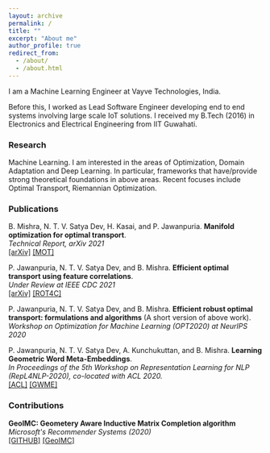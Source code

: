 ```yaml
---
layout: archive
permalink: /
title: ""
excerpt: "About me"
author_profile: true
redirect_from: 
  - /about/
  - /about.html
---
```


I am a Machine Learning Engineer at Vayve Technologies, India.  

Before this, I worked as Lead Software Engineer developing end to end systems involving large scale IoT solutions.
I received my B.Tech (2016) in Electronics and Electrical Engineering from IIT Guwahati.

### Research

Machine Learning. I am interested in the areas of Optimization, Domain Adaptation and Deep Learning. In particular, frameworks that
have/provide strong theoretical foundations in above areas. Recent focuses include Optimal Transport, Riemannian Optimization.


### Publications

B. Mishra, N. T. V. Satya Dev, H. Kasai, and P. Jawanpuria. **Manifold optimization for optimal transport**.  
*Technical Report, arXiv 2021*  
[[arXiv]](https://arxiv.org/pdf/2103.00902.pdf) [[MOT]](https://github.com/satyadevntv/mot)

P. Jawanpuria, N. T. V. Satya Dev, and B. Mishra. **Efficient optimal transport using feature correlations**.  
*Under Review at IEEE CDC 2021*  
[[arXiv]](https://arxiv.org/pdf/2010.11852.pdf) [[ROT4C]](https://github.com/satyadevntv/rot4c)

P. Jawanpuria, N. T. V. Satya Dev, and B. Mishra. **Efficient robust optimal transport: formulations and algorithms** (A short version of above work).  
*Workshop on Optimization for Machine Learning (OPT2020) at NeurIPS 2020*  

P. Jawanpuria, N. T. V. Satya Dev, A. Kunchukuttan, and B. Mishra. **Learning Geometric Word Meta-Embeddings**.   
*In Proceedings of the 5th Workshop on Representation Learning for NLP (RepL4NLP-2020), co-located with ACL 2020.*  
[[ACL]](https://www.aclweb.org/anthology/2020.repl4nlp-1.6/) [[GWME]](https://github.com/satyadevntv/geo-meta-emb)

### Contributions

**GeoIMC: Geometery Aware Inductive Matrix Completion algorithm**  
*Microsoft's Recommender Systems (2020)*  
[[GITHUB]](https://github.com/microsoft/recommenders) [[GeoIMC]](https://github.com/microsoft/recommenders/tree/main/reco_utils/recommender/geoimc)
